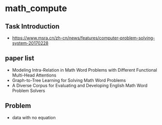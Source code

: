 # math_compute
## Task Introduction
- https://www.msra.cn/zh-cn/news/features/computer-problem-solving-system-20170228

## paper list
- Modeling Intra-Relation in Math Word Problems with Different Functional Multi-Head Attentions
- Graph-to-Tree Learning for Solving Math Word Problems
- A Diverse Corpus for Evaluating and Developing English Math Word Problem Solvers

## Problem
- data with no equation
